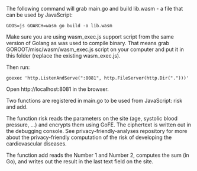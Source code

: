 The following command will grab main.go and build lib.wasm - a file that can be used by JavaScript:

```
GOOS=js GOARCH=wasm go build -o lib.wasm
```

Make sure you are using wasm_exec.js support script from the same version of Golang as was used to compile binary.
That means grab GOROOT/misc/wasm/wasm_exec.js script on your computer and put it in this folder (replace the existing wasm_exec.js).

Then run:

```
goexec 'http.ListenAndServe(":8081", http.FileServer(http.Dir(".")))'
```

Open http://localhost:8081 in the browser.

Two functions are registered in main.go to be used from JavaScript: risk and add.

The function risk reads the parameters on the site (age, systolic blood pressure, ...) and encrypts them using GoFE. The ciphertext is written out in the debugging console.
See privacy-friendly-analyses repository for more about the privacy-friendly computation of the risk of developing the cardiovascular diseases. 

The function add reads the Number 1 and Number 2, computes the sum (in Go), and writes out the result in the last text field on the site.

